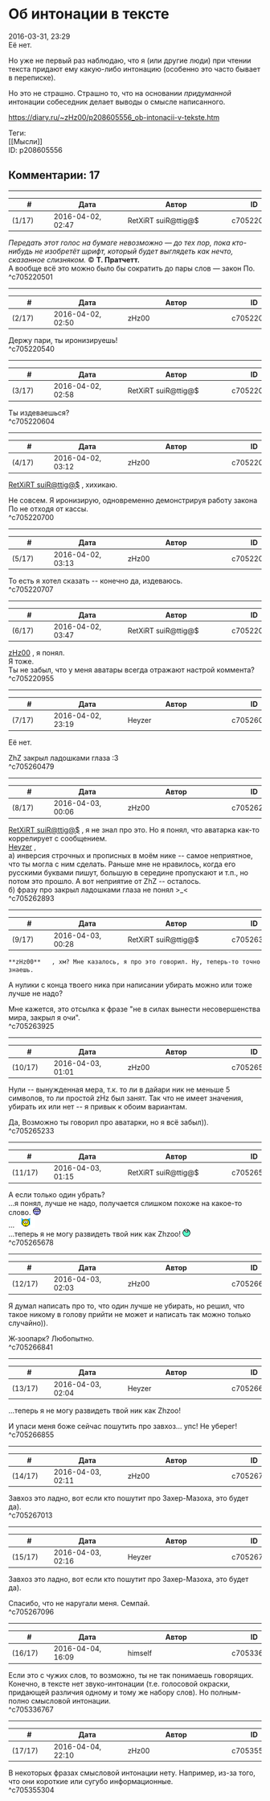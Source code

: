 Об интонации в тексте
=====================

  
2016-03-31, 23:29  
 Её нет.   
   
 Но уже не первый раз наблюдаю, что я (или другие люди) при чтении текста придают ему какую-либо интонацию (особенно это часто бывает в переписке).   
   
 Но это не страшно. Страшно то, что на основании  *придуманной*  интонации собеседник делает выводы о смысле написанного.   
  
<https://diary.ru/~zHz00/p208605556_ob-intonacii-v-tekste.htm>  
  
Теги:  
[[Мысли]]  
ID: p208605556  


Комментарии: 17
---------------

  


---



|         #         |              Дата              |                     Автор                     |           ID           |
| --- | --- | --- | --- |
| (1/17) | 2016-04-02, 02:47 | RetXiRT suiR@ttig@$ | c705220501 |

  
   *Передать этот голос на бумаге невозможно — до тех пор, пока кто-нибудь не изобретёт шрифт, который будет выглядеть как нечто, сказанное слизняком.*   ©  **Т. Пратчетт.**     
 А вообще всё это можно было бы сократить до пары слов — закон По.    
 ^c705220501

---



|         #         |              Дата              |                     Автор                     |           ID           |
| --- | --- | --- | --- |
| (2/17) | 2016-04-02, 02:50 | zHz00 | c705220540 |

  
 Держу пари, ты иронизируешь!   
 ^c705220540

---



|         #         |              Дата              |                     Автор                     |           ID           |
| --- | --- | --- | --- |
| (3/17) | 2016-04-02, 02:58 | RetXiRT suiR@ttig@$ | c705220604 |

  
  Ты издеваешься?    
 ^c705220604

---



|         #         |              Дата              |                     Автор                     |           ID           |
| --- | --- | --- | --- |
| (4/17) | 2016-04-02, 03:12 | zHz00 | c705220700 |

  
  [RetXiRT suiR@ttig@$](http://Hellspawn.diary.ru "Горчичник")  , хихикаю.   
   
 Не совсем. Я иронизирую, одновременно демонстрируя работу закона По не отходя от кассы.   
 ^c705220700

---



|         #         |              Дата              |                     Автор                     |           ID           |
| --- | --- | --- | --- |
| (5/17) | 2016-04-02, 03:13 | zHz00 | c705220707 |

  
 То есть я хотел сказать -- конечно да, издеваюсь.   
 ^c705220707

---



|         #         |              Дата              |                     Автор                     |           ID           |
| --- | --- | --- | --- |
| (6/17) | 2016-04-02, 03:47 | RetXiRT suiR@ttig@$ | c705220955 |

  
   [zHz00](https://zHz00.diary.ru "Untitled")  , я понял.   
 Я тоже.   
 Ты не забыл, что у меня аватары всегда отражают настрой коммента?    
 ^c705220955

---



|         #         |              Дата              |                     Автор                     |           ID           |
| --- | --- | --- | --- |
| (7/17) | 2016-04-02, 23:19 | Heyzer | c705260479 |

  
  Её нет.    
   
 ZhZ закрыл ладошками глаза :3   
 ^c705260479

---



|         #         |              Дата              |                     Автор                     |           ID           |
| --- | --- | --- | --- |
| (8/17) | 2016-04-03, 00:06 | zHz00 | c705262893 |

  
  [RetXiRT suiR@ttig@$](http://Hellspawn.diary.ru "Горчичник")  , я не знал про это. Но я понял, что аватарка как-то коррелирует с сообщением.   
  [Heyzer](http://heyzero.diary.ru "Doctor Online")  ,   
 а) инверсия строчных и прописных в моём нике -- самое неприятное, что ты могла с ним сделать. Раньше мне не нравилось, когда его русскими буквами пишут, большую в середине пропускают и т.п., но потом это прошло. А вот неприятие от ZhZ -- осталось.   
 б) фразу про закрыл ладошками глаза не понял >\_<   
 ^c705262893

---



|         #         |              Дата              |                     Автор                     |           ID           |
| --- | --- | --- | --- |
| (9/17) | 2016-04-03, 00:28 | RetXiRT suiR@ttig@$ | c705263925 |

  
    **zHz00**   , хм? Мне казалось, я про это говорил. Ну, теперь-то точно знаешь.   
 А нулики с конца твоего ника при написании убирать можно или тоже лучше не надо?   
   
 Мне кажется, это отсылка к фразе "не в силах вынести несовершенства мира, закрыл я очи".    
 ^c705263925

---



|         #         |              Дата              |                     Автор                     |           ID           |
| --- | --- | --- | --- |
| (10/17) | 2016-04-03, 01:01 | zHz00 | c705265233 |

  
 Нули -- вынужденная мера, т.к. то ли в дайари ник не меньше 5 символов, то ли простой zHz был занят. Так что не имеет значения, убирать их или нет -- я привык к обоим вариантам.   
   
 Да, Возможно ты говорил про аватарки, но я всё забыл)).   
 ^c705265233

---



|         #         |              Дата              |                     Автор                     |           ID           |
| --- | --- | --- | --- |
| (11/17) | 2016-04-03, 01:15 | RetXiRT suiR@ttig@$ | c705265678 |

  
  А если только один убрать?   
 …я понял, лучше не надо, получается слишком похоже на какое-то слово. ![:susp:](pics/1484.gif)   
 … ![:buh:](pics/1514.gif)   
 …теперь я не могу развидеть твой ник как Zhzoo! ![:lol:](pics/1135.gif)    
 ^c705265678

---



|         #         |              Дата              |                     Автор                     |           ID           |
| --- | --- | --- | --- |
| (12/17) | 2016-04-03, 02:03 | zHz00 | c705266841 |

  
 Я думал написать про то, что один лучше не убирать, но решил, что такое никому в голову прийти не может и написать так можно только случайно)).   
   
 Ж-зоопарк? Любопытно.   
 ^c705266841

---



|         #         |              Дата              |                     Автор                     |           ID           |
| --- | --- | --- | --- |
| (13/17) | 2016-04-03, 02:04 | Heyzer | c705266855 |

  
  …теперь я не могу развидеть твой ник как Zhzoo!    
   
 И упаси меня боже сейчас пошутить про завхоз... упс! Не уберег!   
 ^c705266855

---



|         #         |              Дата              |                     Автор                     |           ID           |
| --- | --- | --- | --- |
| (14/17) | 2016-04-03, 02:11 | zHz00 | c705267013 |

  
 Завхоз это ладно, вот если кто пошутит про Захер-Мазоха, это будет да).   
 ^c705267013

---



|         #         |              Дата              |                     Автор                     |           ID           |
| --- | --- | --- | --- |
| (15/17) | 2016-04-03, 02:16 | Heyzer | c705267096 |

  
  Завхоз это ладно, вот если кто пошутит про Захер-Мазоха, это будет да).    
   
 Спасибо, что не наругали меня. Семпай.   
 ^c705267096

---



|         #         |              Дата              |                     Автор                     |           ID           |
| --- | --- | --- | --- |
| (16/17) | 2016-04-04, 16:09 | himself | c705336767 |

  
 Если это с чужих слов, то возможно, ты не так понимаешь говорящих. Конечно, в тексте нет звуко-интонации (т.е. голосовой окраски, придающей различия одному и тому же набору слов). Но полным-полно смысловой интонации.   
 ^c705336767

---



|         #         |              Дата              |                     Автор                     |           ID           |
| --- | --- | --- | --- |
| (17/17) | 2016-04-04, 22:10 | zHz00 | c705355304 |

  
 В некоторых фразах смысловой интонации нету. Например, из-за того, что они короткие или сугубо информационные.   
 ^c705355304